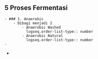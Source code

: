 ## 5 Proses Fermentasi
	- ### 1. Anaerobic
		- Dibagi menjadi 2
			- Anaerobic Washed
			  logseq.order-list-type:: number
			- Anaerobic Natural
			  logseq.order-list-type:: number
	-
-